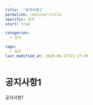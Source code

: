 ```yaml
---
title:  "공지사항1"
permalink: /notice/:title
specific: 공지
start: true

categories:
  - 공지

tags:
  - 공지
last_modified_at: 2020-08-17T21:17:30
---
```


# 공지사항1
공지사항1